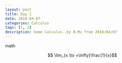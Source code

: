 ```yaml
---
layout: post
title: Day 1
date: 2018-04-07
categories: Calculus
tags: [1, 2]
description: Some Calculus..by B.Mu from 2018/04/07
---
```

math
<script type="text/javascript" src="http://cdn.mathjax.org/mathjax/latest/MathJax.js?config=default"></script>
$$ \lim_{x \to +\infty}\frac{1}{x}$$
